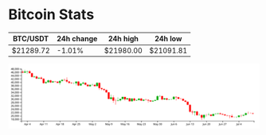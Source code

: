 # Bitcoin Stats

BTC/USDT|24h change|24h high|24h low|
|---|---|---|---|
|$21289.72|-1.01%|$21980.00|$21091.81|

<img src="./chart.svg">
